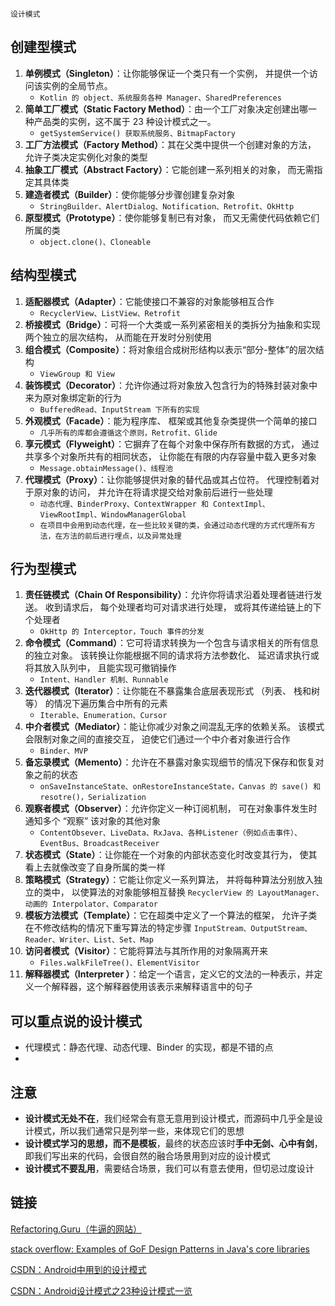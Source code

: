 `设计模式`

## 创建型模式

1. **单例模式（Singleton）**：让你能够保证一个类只有一个实例， 并提供一个访问该实例的全局节点。
   - `Kotlin 的 object、系统服务各种 Manager、SharedPreferences`
2. **简单工厂模式（Static Factory Method）**：由一个工厂对象决定创建出哪一种产品类的实例，这不属于 23 种设计模式之一。
   - `getSystemService() 获取系统服务、BitmapFactory`
3. **工厂方法模式（Factory Method）**：其在父类中提供一个创建对象的方法， 允许子类决定实例化对象的类型
4. **抽象工厂模式（Abstract Factory）**：它能创建一系列相关的对象， 而无需指定其具体类
5. **建造者模式（Builder）**：使你能够分步骤创建复杂对象
   - `StringBuilder、AlertDialog、Notification、Retrofit、OkHttp`
6. **原型模式（Prototype）**：使你能够复制已有对象， 而又无需使代码依赖它们所属的类
   - `object.clone()、Cloneable`

## 结构型模式

1. **适配器模式（Adapter）**：它能使接口不兼容的对象能够相互合作
   - `RecyclerView、ListView、Retrofit`
2. **桥接模式（Bridge）**：可将一个大类或一系列紧密相关的类拆分为抽象和实现两个独立的层次结构， 从而能在开发时分别使用
3. **组合模式（Composite）**：将对象组合成树形结构以表示“部分-整体”的层次结构
   - `ViewGroup 和 View`
4. **装饰模式（Decorator）**：允许你通过将对象放入包含行为的特殊封装对象中来为原对象绑定新的行为
   - `BufferedRead、InputStream 下所有的实现`
5. **外观模式（Facade）**：能为程序库、 框架或其他复杂类提供一个简单的接口
   - `几乎所有的库都会遵循这个原则，Retrofit、Glide`
6. **享元模式（Flyweight）**：它摒弃了在每个对象中保存所有数据的方式， 通过共享多个对象所共有的相同状态， 让你能在有限的内存容量中载入更多对象
   - `Message.obtainMessage()、线程池`
7. **代理模式（Proxy）**：让你能够提供对象的替代品或其占位符。 代理控制着对于原对象的访问， 并允许在将请求提交给对象前后进行一些处理
   - `动态代理、BinderProxy、ContextWrapper 和 ContextImpl、ViewRootImpl、WindowManagerGlobal`
   - `在项目中会用到动态代理，在一些比较关键的类，会通过动态代理的方式代理所有方法，在方法的前后进行埋点，以及异常处理`

## 行为型模式

1. **责任链模式（Chain Of Responsibility）**：允许你将请求沿着处理者链进行发送。 收到请求后， 每个处理者均可对请求进行处理， 或将其传递给链上的下个处理者
   - `OkHttp 的 Interceptor，Touch 事件的分发`
2. **命令模式（Command）**：它可将请求转换为一个包含与请求相关的所有信息的独立对象。 该转换让你能根据不同的请求将方法参数化、 延迟请求执行或将其放入队列中， 且能实现可撤销操作
   - `Intent、Handler 机制、Runnable`
3. **迭代器模式（Iterator）**：让你能在不暴露集合底层表现形式 （列表、 栈和树等） 的情况下遍历集合中所有的元素
   - `Iterable、Enumeration、Cursor`
4. **中介者模式（Mediator）**：能让你减少对象之间混乱无序的依赖关系。 该模式会限制对象之间的直接交互， 迫使它们通过一个中介者对象进行合作
   - `Binder、MVP`
5. **备忘录模式（Memento）**：允许在不暴露对象实现细节的情况下保存和恢复对象之前的状态
   - `onSaveInstanceState、onRestoreInstanceState，Canvas 的 save() 和 resotre()，Serialization `
6. **观察者模式（Observer）**：允许你定义一种订阅机制， 可在对象事件发生时通知多个 “观察” 该对象的其他对象
   - `ContentObsever、LiveData、RxJava、各种Listener（例如点击事件）、EventBus、BroadcastReceiver`
7. **状态模式（State）**：让你能在一个对象的内部状态变化时改变其行为， 使其看上去就像改变了自身所属的类一样
8. **策略模式（Strategy）**：它能让你定义一系列算法， 并将每种算法分别放入独立的类中， 以使算法的对象能够相互替换
   `RecyclerView 的 LayoutManager、动画的 Interpolator、Comparator`
9. **模板方法模式（Template）**：它在超类中定义了一个算法的框架， 允许子类在不修改结构的情况下重写算法的特定步骤
   `InputStream、OutputStream、Reader、Writer、List、Set、Map`
10. **访问者模式（Visitor）**：它能将算法与其所作用的对象隔离开来
    - `Files.walkFileTree()、ElementVisitor`
11. **解释器模式（Interpreter ）**：给定一个语言，定义它的文法的一种表示，并定义一个解释器，这个解释器使用该表示来解释语言中的句子

## 可以重点说的设计模式

- 代理模式：静态代理、动态代理、Binder 的实现，都是不错的点
- 

## 注意

- **设计模式无处不在**，我们经常会有意无意用到设计模式，而源码中几乎全是设计模式，所以我们通常只是列举一些，来体现它们的思想
- **设计模式学习的思想，而不是模板**，最终的状态应该时**手中无剑、心中有剑**，即我们写出来的代码，会很自然的融合场景用到对应的设计模式
- **设计模式不要乱用**，需要结合场景，我们可以有意去使用，但切忌过度设计

## 链接

[Refactoring.Guru（牛逼的网站）](https://refactoringguru.cn/)

[stack overflow: Examples of GoF Design Patterns in Java's core libraries](https://stackoverflow.com/questions/1673841/examples-of-gof-design-patterns-in-javas-core-libraries)

[CSDN：Android中用到的设计模式](https://blog.csdn.net/goodlixueyong/article/details/51365294)

[CSDN：Android设计模式之23种设计模式一览](https://blog.csdn.net/happy_horse/article/details/50908439)